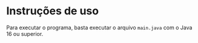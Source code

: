 # Instruções de uso

Para executar o programa, basta executar o arquivo `main.java` com o Java 16 ou superior.
